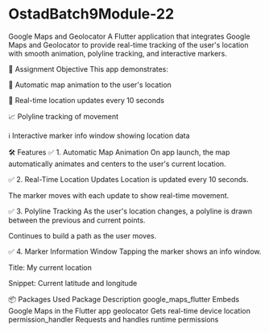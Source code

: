 # OstadBatch9Module-22
Google Maps and Geolocator
A Flutter application that integrates Google Maps and Geolocator to provide real-time tracking of the user's location with smooth animation, polyline tracking, and interactive markers.

🧪 Assignment Objective
This app demonstrates:

📍 Automatic map animation to the user's location

🔄 Real-time location updates every 10 seconds

📈 Polyline tracking of movement

ℹ️ Interactive marker info window showing location data

🛠 Features
✅ 1. Automatic Map Animation
On app launch, the map automatically animates and centers to the user's current location.

✅ 2. Real-Time Location Updates
Location is updated every 10 seconds.

The marker moves with each update to show real-time movement.

✅ 3. Polyline Tracking
As the user's location changes, a polyline is drawn between the previous and current points.

Continues to build a path as the user moves.

✅ 4. Marker Information Window
Tapping the marker shows an info window.

Title: My current location

Snippet: Current latitude and longitude

📦 Packages Used
Package	Description
google_maps_flutter	Embeds Google Maps in the Flutter app
geolocator	Gets real-time device location
permission_handler	Requests and handles runtime permissions
